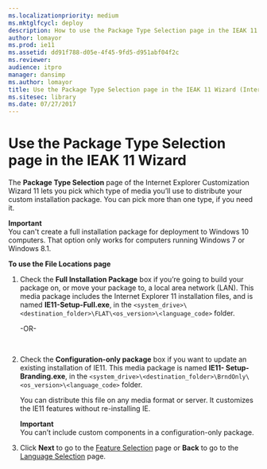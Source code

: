 ```yaml
---
ms.localizationpriority: medium
ms.mktglfcycl: deploy
description: How to use the Package Type Selection page in the IEAK 11 Customization Wizard to pick the media type you’ll use to distribute your custom package.
author: lomayor
ms.prod: ie11
ms.assetid: dd91f788-d05e-4f45-9fd5-d951abf04f2c
ms.reviewer: 
audience: itpromanager: dansimp
ms.author: lomayor
title: Use the Package Type Selection page in the IEAK 11 Wizard (Internet Explorer Administration Kit 11 for IT Pros)
ms.sitesec: library
ms.date: 07/27/2017
---
```



# Use the Package Type Selection page in the IEAK 11 Wizard
The **Package Type Selection** page of the Internet Explorer Customization Wizard 11 lets you pick which type of media you’ll use to distribute your custom installation package. You can pick more than one type, if you need it.

**Important**<br>You can't create a full installation package for deployment to Windows 10 computers. That option only works for computers running Windows 7 or Windows 8.1.

**To use the File Locations page**

1.  Check the **Full Installation Package** box if you’re going to build your package on, or move your package to, a local area network (LAN). This media package includes the Internet Explorer 11 installation files, and is named **IE11-Setup-Full.exe**, in the `<system_drive>\<destination_folder>\FLAT\<os_version>\<language_code>` folder.<p>-OR-<p> 

2.  Check the **Configuration-only package** box if you want to update an existing installation of IE11. This media package is named **IE11- Setup-Branding.exe**, in the `<system_drive>\<destination_folder>\BrndOnly\<os_version>\<language_code>` folder.<p>
You can distribute this file on any media format or server. It customizes the IE11 features without re-installing IE.<p>
**Important**<br>You can’t include custom components in a configuration-only package.

3.  Click **Next** to go to the [Feature Selection](feature-selection-ieak11-wizard.md) page or **Back** to go to the [Language Selection](language-selection-ieak11-wizard.md) page.

 

 





